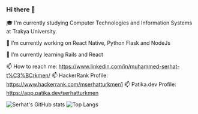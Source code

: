 ### Hi there 👋


🎓 I'm currently studying Computer Technologies and Information Systems at Trakya University.

🔭 I’m currently working on React Native, Python Flask and NodeJs

🌱 I’m currently learning Rails and React

📫 How to reach me: https://www.linkedin.com/in/muhammed-serhat-t%C3%BCrkmen/
📫 HackerRank Profile: https://www.hackerrank.com/mserhatturkmen1
📫 Patika.dev Profile: https://app.patika.dev/serhatturkmen


![Serhat's GitHub stats](https://github-readme-stats.vercel.app/api?username=serhatturkmen&show_icons=true&theme=dark)
![Top Langs](https://github-readme-stats.vercel.app/api/top-langs/?username=serhatturkmen&layout=compact&theme=dark&hide=css,html&langs_count=10)
